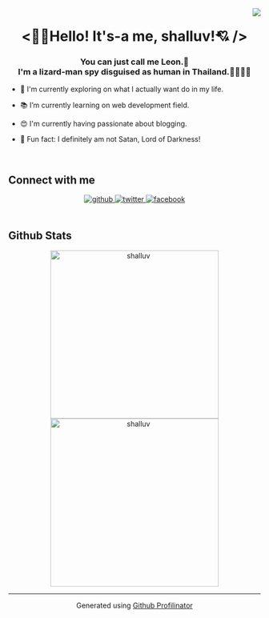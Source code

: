 <div align="right">
<img src="https://komarev.com/ghpvc/?username=shalluv&&style=flat-square" align="right" />
</div>

<h1><div align="center"><👋🏽Hello! It's-a me, shalluv!💘 /></div></h1>

<h3><div align="center">You can just call me Leon.🦁<br />I'm a lizard-man spy disguised as human in Thailand.🕵🏽‍♂🦎</div></h3>

- 🔭 I'm currently exploring on what I actually want do in my life.

- 📚 I’m currently learning on web development field.

- 😍 I'm currently having passionate about blogging.

- 👿 Fun fact: I definitely am not Satan, Lord of Darkness!

<br/>

<h2>Connect with me</h2>

<div align="center">
<a href="https://github.com/shalluv" target="_blank">
<img src=https://img.shields.io/badge/github-%2324292e.svg?&style=for-the-badge&logo=github&logoColor=white alt=github style="margin-bottom: 5px;" />
</a>
<a href="https://twitter.com/shalluv_" target="_blank">
<img src=https://img.shields.io/badge/twitter-%2300acee.svg?&style=for-the-badge&logo=twitter&logoColor=white alt=twitter style="margin-bottom: 5px;" />
</a>
<a href="https://www.facebook.com/poonpipob" target="_blank">
<img src=https://img.shields.io/badge/facebook-%232E87FB.svg?&style=for-the-badge&logo=facebook&logoColor=white alt=facebook style="margin-bottom: 5px;" />
</a>  
</div>

<br />

<h2>Github Stats</h2>

<div align="center">
<img src="https://github-readme-stats.vercel.app/api?username=shalluv&show_icons=true&locale=en" style="width:24em;" alt="shalluv" />

<img src="https://github-readme-streak-stats.herokuapp.com/?user=shalluv&" style="width:24em;" alt="shalluv" />
</div>

---

<div align="center">Generated using <a href="https://profilinator.rishav.dev/" target="_blank">Github Profilinator</a></div>
